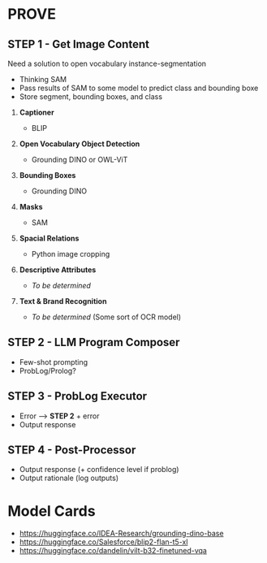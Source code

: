 # PROVE

## STEP 1 - Get Image Content
Need a solution to open vocabulary instance-segmentation
- Thinking SAM
- Pass results of SAM to some model to predict class and bounding boxe
- Store segment, bounding boxes, and class

1. **Captioner**
   - BLIP

2. **Open Vocabulary Object Detection**
   - Grounding DINO or OWL-ViT

3. **Bounding Boxes**
   - Grounding DINO

4. **Masks**
   - SAM

5. **Spacial Relations**
   - Python image cropping

6. **Descriptive Attributes**
   - *To be determined*

7. **Text & Brand Recognition**
   - *To be determined* (Some sort of OCR model)

## STEP 2 - LLM Program Composer
- Few-shot prompting
- ProbLog/Prolog?

## STEP 3 - ProbLog Executor
- Error --> **STEP 2** + error
- Output response

## STEP 4 - Post-Processor
- Output response (+ confidence level if problog)
- Output rationale (log outputs)

# Model Cards 
- https://huggingface.co/IDEA-Research/grounding-dino-base
- https://huggingface.co/Salesforce/blip2-flan-t5-xl
- https://huggingface.co/dandelin/vilt-b32-finetuned-vqa